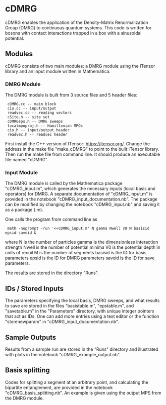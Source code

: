 # cDMRG

  cDMRG enables the application of the Density-Matrix Renormalization Group (DMRG) to continuous quantum systems. This code is written for bosons with contact interactions trapped in a box with a sinusoidal potential.


## Modules

  cDMRG consists of two main modules: a DMRG module using the ITensor library and an input module written in Mathematica.


### DMRG Module

  The DMRG module is built from 3 source files and 5 header files:

     cDMRG.cc -- main block
     cio.cc -- input/output
     readvec.cc -- reading vectors
     cSite.h -- site set
     cDMRGeps.h -- DMRG sweeps
     localmpoproj.h -- Hamiltonian MPOs
     cio.h -- input/output header
     readvec.h -- readvec header

  First install the C++ version of ITensor: https://itensor.org/. Change the address in the make file "make_cDMRG" to point to the built ITensor library. Then run the make file from command line. It should produce an executable file named "cDMRG".


### Input Module

  The DMRG module is called by the Mathematica package "cDMRG_input.m", which generates the necessary inputs (local basis and operators) for DMRG. A separate documentation of "cDMRG_input.m" is provided in the notebook "cDMRG_input_documentation.nb". The package can be modified by changing the notebook "cDMRG_input.nb" and saving it as a package (.m).

  One calls the program from command line as 

     math -noprompt -run '<<cDMRG_input.m' N gamma Nwell V0 M basisid epsid saveid &
  
  where
     N is the number of particles
     gamma is the dimensionless interaction strength
     Nwell is the number of potential minima
     V0 is the potential depth in units of recoil
     M is the number of segments
     basisid is the ID for basis parameters
     epsid is the ID for DMRG parameters
     saveid is the ID for save parameters.

  The results are stored in the directory "Runs".


## IDs / Stored Inputs

  The parameters specifying the local basis, DMRG sweeps, and what results to save are stored in the files "basistable.m", "epstable.m", and "savetable.m" in the "Parameters" directory, with unique integer pointers that act as IDs. One can add more entries using a text editor or the function "storenewparam" in "cDMRG_input_documentation.nb".


## Sample Outputs

  Results from a sample run are stored in the "Runs" directory and illustrated with plots in the notebook "cDMRG_example_output.nb".


## Basis splitting

  Codes for splitting a segment at an arbitrary point, and calculating the bipartite entanglement, are provided in the notebook "cDMRG_basis_splitting.nb". An example is given using the output MPS from the DMRG module.
